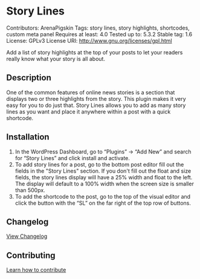 # Story Lines
Contributors: ArenaPigskin
Tags: story lines, story highlights, shortcodes, custom meta panel
Requires at least: 4.0
Tested up to: 5.3.2
Stable tag: 1.6
License: GPLv3
License URI: http://www.gnu.org/licenses/gpl.html

Add a list of story highlights at the top of your posts to let your readers really know what your story is all about.

## Description
One of the common features of online news stories is a section that displays two or three highlights from the story. This plugin makes it very easy for you to do just that. Story Lines allows you to add as many story lines as you want and place it anywhere within a post with a quick shortcode.

## Installation

1. In the WordPress Dashboard, go to “Plugins” -> “Add New” and search for “Story Lines” and click install and activate.
2. To add story lines for a post, go to the bottom post editor fill out the fields in the "Story Lines" section. If you don't fill out the float and size fields, the story lines display will have a 25% width and float to the left. The display will default to a 100% width when the screen size is smaller than 500px.
3. To add the shortcode to the post, go to the top of the visual editor and click the button with the “SL” on the far right of the top row of buttons.

## Changelog
[View Changelog](CHANGELOG.md)

## Contributing
[Learn how to contribute](CONTRIBUTING.md)